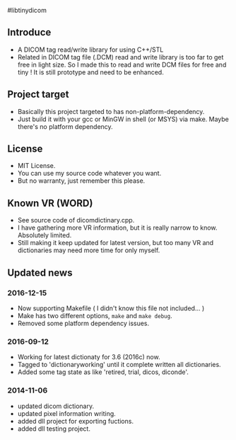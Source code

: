 #libtinydicom


## Introduce
 - A DICOM tag read/write library for using C++/STL
 - Related in DICOM tag file (.DCM) read and write library is too far to get free in light size. So I made this to read and write DCM files for free and tiny ! It is still prototype and need to be enhanced.

## Project target
 - Basically this project targeted to has non-platform-dependency.
 - Just build it with your gcc or MinGW in shell (or MSYS) via make. Maybe there's no platform dependency.

## License
 - MIT License.
 - You can use my source code whatever you want.
 - But no warranty, just remember this please.

## Known VR (WORD)
 - See source code of dicomdictinary.cpp.
 - I have gathering more VR information, but it is really narrow to know. Absolutely limited.
 - Still making it keep updated for latest version, but too many VR and dictionaries may need more time for only myself.

## Updated news
### 2016-12-15
 - Now supporting Makefile ( I didn't know this file not included... )
 - Make has two different options, `make` and `make debug`.
 - Removed some platform dependency issues.

### 2016-09-12
 - Working for latest dictionaty for 3.6 (2016c) now.
 - Tagged to 'dictionaryworking' until it complete written all dictionaries.
 - Added some tag state as like 'retired, trial, dicos, diconde'.

### 2014-11-06
 - updated dicom dictionary.
 - updated pixel information writing.
 - added dll project for exporting fuctions.
 - added dll testing project.